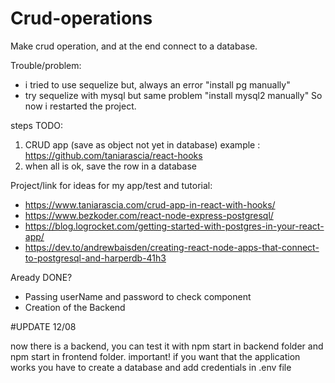 # Crud-operations

Make crud operation, and at the end connect to a database.

Trouble/problem:

- i tried to use sequelize but, always an error "install pg manually"
- try sequelize with mysql but same problem "install mysql2 manually"
So now i restarted the project.

steps TODO:

1. CRUD app (save as object not yet in database) example : https://github.com/taniarascia/react-hooks
2. when all is ok, save the row in a database

Project/link for ideas for my app/test and tutorial:

- https://www.taniarascia.com/crud-app-in-react-with-hooks/
- https://www.bezkoder.com/react-node-express-postgresql/
- https://blog.logrocket.com/getting-started-with-postgres-in-your-react-app/
- https://dev.to/andrewbaisden/creating-react-node-apps-that-connect-to-postgresql-and-harperdb-41h3


Aready DONE?

- Passing userName and password to check component
- Creation of the Backend


#UPDATE 12/08

now there is a backend, you can test it with npm start in backend folder
and npm start in frontend folder.
important! if you want that the application works you have to create a database and add credentials in .env file
